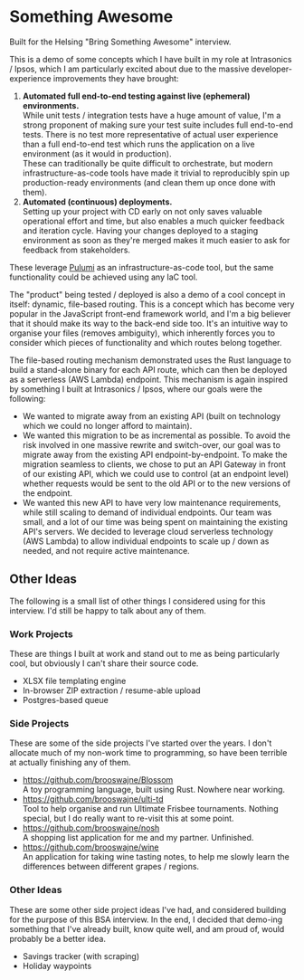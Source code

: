 # Something Awesome

Built for the Helsing "Bring Something Awesome" interview.

This is a demo of some concepts which I have built in my role at Intrasonics / Ipsos, which I am particularly excited about due to the massive developer-experience improvements they have brought:

1. **Automated full end-to-end testing against live (ephemeral) environments.**  \
   While unit tests / integration tests have a huge amount of value, I'm a strong proponent of making sure your test suite includes full end-to-end tests.
   There is no test more representative of actual user experience than a full end-to-end test which runs the application on a live environment (as it would in production).  \
   These can traditionally be quite difficult to orchestrate, but modern infrastructure-as-code tools have made it trivial to reproducibly spin up production-ready environments (and clean them up once done with them).
2. **Automated (continuous) deployments.**  \
   Setting up your project with CD early on not only saves valuable operational effort and time, but also enables a much quicker feedback and iteration cycle.
   Having your changes deployed to a staging environment as soon as they're merged makes it much easier to ask for feedback from stakeholders.

These leverage [Pulumi](https://www.pulumi.com/) as an infrastructure-as-code tool, but the same functionality could be achieved using any IaC tool.

The "product" being tested / deployed is also a demo of a cool concept in itself: dynamic, file-based routing.
This is a concept which has become very popular in the JavaScript front-end framework world, and I'm a big believer that it should make its way to the back-end side too.
It's an intuitive way to organise your files (removes ambiguity), which inherently forces you to consider which pieces of functionality and which routes belong together.

The file-based routing mechanism demonstrated uses the Rust language to build a stand-alone binary for each API route, which can then be deployed as a serverless (AWS Lambda) endpoint.
This mechanism is again inspired by something I built at Intrasonics / Ipsos, where our goals were the following:

- We wanted to migrate away from an existing API (built on technology which we could no longer afford to maintain).
- We wanted this migration to be as incremental as possible.
  To avoid the risk involved in one massive rewrite and switch-over, our goal was to migrate away from the existing API endpoint-by-endpoint.
  To make the migration seamless to clients, we chose to put an API Gateway in front of our existing API, which we could use to control (at an endpoint level) whether requests would be sent to the old API or to the new versions of the endpoint.
- We wanted this new API to have very low maintenance requirements, while still scaling to demand of individual endpoints.
  Our team was small, and a lot of our time was being spent on maintaining the existing API's servers.
  We decided to leverage cloud serverless technology (AWS Lambda) to allow individual endpoints to scale up / down as needed, and not require active maintenance.

## Other Ideas

The following is a small list of other things I considered using for this interview.
I'd still be happy to talk about any of them.

### Work Projects

These are things I built at work and stand out to me as being particularly cool, but obviously I can't share their source code.

- XLSX file templating engine
- In-browser ZIP extraction / resume-able upload
- Postgres-based queue

### Side Projects

These are some of the side projects I've started over the years.
I don't allocate much of my non-work time to programming, so have been terrible at actually finishing any of them.

- https://github.com/brooswajne/Blossom  \
  A toy programming language, built using Rust.
  Nowhere near working.
- https://github.com/brooswajne/ulti-td  \
  Tool to help organise and run Ultimate Frisbee tournaments.
  Nothing special, but I do really want to re-visit this at some point.
- https://github.com/brooswajne/nosh  \
  A shopping list application for me and my partner.
  Unfinished.
- https://github.com/brooswajne/wine  \
  An application for taking wine tasting notes, to help me slowly learn the differences between different grapes / regions.

### Other Ideas

These are some other side project ideas I've had, and considered building for the purpose of this BSA interview.
In the end, I decided that demo-ing something that I've already built, know quite well, and am proud of, would probably be a better idea.

- Savings tracker (with scraping)
- Holiday waypoints
